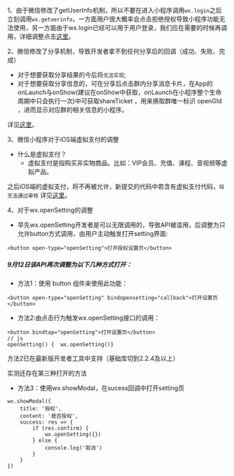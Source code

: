 1、由于微信修改了getUserInfo机制，所以不要在进入小程序调用`wx.login`之后立刻调用`wx.getuerinfo`，一方面用户很大概率会点击拒绝授权导致小程序功能无法使用，另一方面由于wx.login已经可以用于用户登录，我们应在需要的时候再调用，详细调整点击[这里](https://developers.weixin.qq.com/blogdetail?action=get_post_info&lang=zh_CN&token=&docid=000c2424654c40bd9c960e71e5b009)。

2、微信修改了分享机制，导致开发者拿不到任何分享后的回调（成功、失败、完成）
- 对于想要获取分享结果的今后将`无法实现`;
- 对于想要获取分享信息的，可在分享后点击群内分享消息卡片，在App的onLaunch与onShow(建议在onShow中获取，onLaunch在小程序整个生命周期中只会执行一次)中可获取shareTicket ，用来换取群唯一标识 openGId ，进而显示对应群的相关信息的小程序。

详见[这里](https://developers.weixin.qq.com/blogdetail?action=get_post_info&lang=zh_CN&token=&docid=0006823675c0e82a8307c6db25bc09)。

3、微信小程序对于iOS端虚拟支付的调整
- 什么是虚拟支付？
  - 虚拟支付是指购买非实物商品。比如：VIP会员、充值、课程、音视频等虚拟产品。
  
之后iOS端的虚拟支付，将不再被允许，新提交的代码中若含有虚拟支付代码，`将无法通过审核`
详见[这里](https://developers.weixin.qq.com/community/develop/doc/000464b5b3cb382b9d372b98f5ac08)。

4、对于wx.openSetting的调整  
- 早先wx.openSetting开发者是可以无限调用的，导致API被滥用，后调整为只允许button方式调用，由用户主动触发打开setting界面:
```
<button open-type="openSetting">打开授权设置页</button>
```
##### 9月12日该API再次调整为以下几种方式打开：
- 方法1：使用 button 组件来使用此功能：
```
<button open-type="openSetting" bindopensetting="callback">打开设置页</button>
```
- 方法2:由点击行为触发wx.openSetting接口的调用：
```
<button bindtap="openSetting">打开设置页</button> 
// js 
openSetting() {  wx.openSetting()}
```
方法2已在最新版开发者工具中支持（基础库切到2.2.4及以上）

实测还存在第三种打开的方法
- 方法3：使用wx.showModal，在sucess回调中打开setting页
```
wx.showModal({
    title: '授权',
    content: '是否授权',
    success: res => {
        if (res.confirm) {
            wx.openSetting({})
        } else {
            console.log('取消')
        }
    }
})
```


